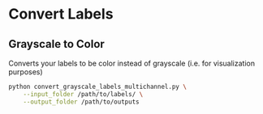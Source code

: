 # Convert Labels

## Grayscale to Color

Converts your labels to be color instead of grayscale (i.e. for visualization purposes)

```bash
python convert_grayscale_labels_multichannel.py \
    --input_folder /path/to/labels/ \
    --output_folder /path/to/outputs
```
